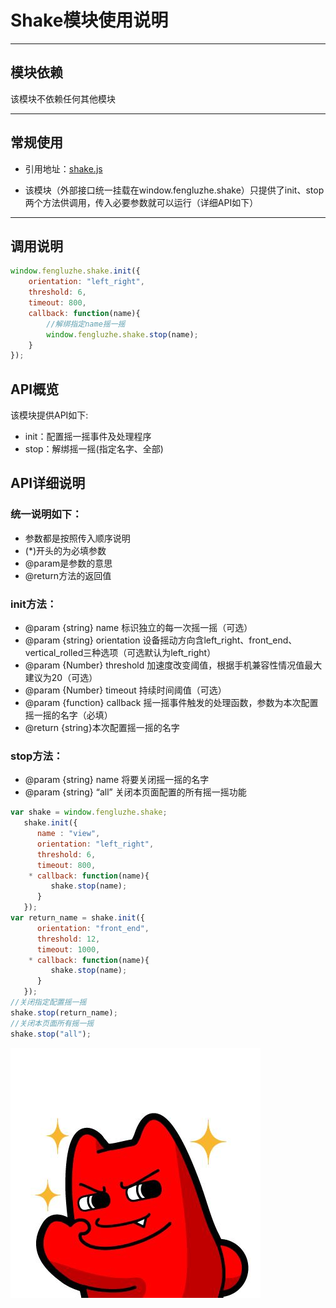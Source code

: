 # Shake模块使用说明

---

## 模块依赖

该模块不依赖任何其他模块

---

## 常规使用

- 引用地址：[shake.js](../../core/shake.js)

- 该模块（外部接口统一挂载在window.fengluzhe.shake）只提供了init、stop两个方法供调用，传入必要参数就可以运行（详细API如下）

---

## 调用说明
```javascript
window.fengluzhe.shake.init({
    orientation: "left_right",
    threshold: 6,
    timeout: 800,
    callback: function(name){
        //解绑指定name摇一摇
        window.fengluzhe.shake.stop(name);
    }
});
```
## API概览
该模块提供API如下:
- init：配置摇一摇事件及处理程序
- stop：解绑摇一摇(指定名字、全部)
## API详细说明
### 统一说明如下：

- 参数都是按照传入顺序说明
- (*)开头的为必填参数
- @param是参数的意思
- @return方法的返回值

### init方法：

- @param {string} name 标识独立的每一次摇一摇（可选）
- @param {string} orientation 设备摇动方向含left_right、front_end、vertical_rolled三种选项（可选默认为left_right）
- @param {Number} threshold 加速度改变阈值，根据手机兼容性情况值最大建议为20（可选）
- @param {Number} timeout 持续时间阈值（可选）
- @param {function} callback 摇一摇事件触发的处理函数，参数为本次配置摇一摇的名字（必填）
- @return {string}本次配置摇一摇的名字

### stop方法：

- @param {string} name 将要关闭摇一摇的名字
- @param {string} “all” 关闭本页面配置的所有摇一摇功能
```javascript
var shake = window.fengluzhe.shake;
   shake.init({
      name : "view",
      orientation: "left_right",
      threshold: 6,
      timeout: 800,
    * callback: function(name){
         shake.stop(name);
      }
   });
var return_name = shake.init({
      orientation: "front_end",
      threshold: 12,
      timeout: 1000,
    * callback: function(name){
         shake.stop(name);
      }
   });
//关闭指定配置摇一摇
shake.stop(return_name);
//关闭本页面所有摇一摇
shake.stop("all");
```

![image](../images/ok.jpg)
